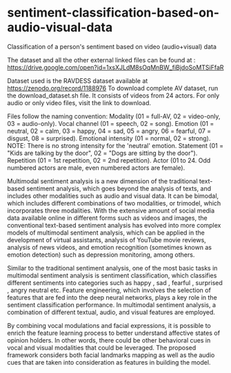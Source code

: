# sentiment-classification-based-on-audio-visual-data
Classification of a person's sentiment based on video (audio+visual) data

The dataset and all the other external linked files can be found at : https://drive.google.com/open?id=1xsXJLdM8sOqMnBW_fiBjdoSoMTSiFfaR

Dataset used is the RAVDESS dataset available at https://zenodo.org/record/1188976
To download complete AV dataset, run the download_dataset.sh file. It consists of videos from 24 actors. For only audio or only video files, visit the link to download.

Files follow the naming convention:
Modality (01 = full-AV, 02 = video-only, 03 = audio-only).
Vocal channel (01 = speech, 02 = song).
Emotion (01 = neutral, 02 = calm, 03 = happy, 04 = sad, 05 = angry, 06 = fearful, 07 = disgust, 08 = surprised).
Emotional intensity (01 = normal, 02 = strong). NOTE: There is no strong intensity for the 'neutral' emotion.
Statement (01 = "Kids are talking by the door", 02 = "Dogs are sitting by the door").
Repetition (01 = 1st repetition, 02 = 2nd repetition).
Actor (01 to 24. Odd numbered actors are male, even numbered actors are female).

Multimodal sentiment analysis is a new dimension of the traditional text-based sentiment analysis, which goes beyond the analysis of texts, and includes other modalities such as audio and visual data. It can be bimodal, which includes different combinations of two modalities, or trimodel, which incorporates three modalities. With the extensive amount of social media data available online in different forms such as videos and images, the conventional text-based sentiment analysis has evolved into more complex models of multimodal sentiment analysis, which can be applied in the development of virtual assistants, analysis of YouTube movie reviews, analysis of news videos, and emotion recognition (sometimes known as emotion detection) such as depression monitoring, among others.

Similar to the traditional sentiment analysis, one of the most basic tasks in multimodal sentiment analysis is sentiment classification, which classifies different sentiments into categories such as happy , sad , fearful , surprised , angry neutral etc. Feature engineering, which involves the selection of features that are fed into the deep neural networks, plays a key role in the sentiment classification performance. In multimodal sentiment analysis, a combination of different textual, audio, and visual features are employed.

By combining vocal modulations and facial expressions, it is possible to enrich the feature learning process to better understand affective states of opinion holders. In other words, there could be other behavioral cues in vocal and visual modalities that could be leveraged.
The proposed framework considers both facial landmarks mapping as well as the audio cues that are taken into consideration as features in building the model.
